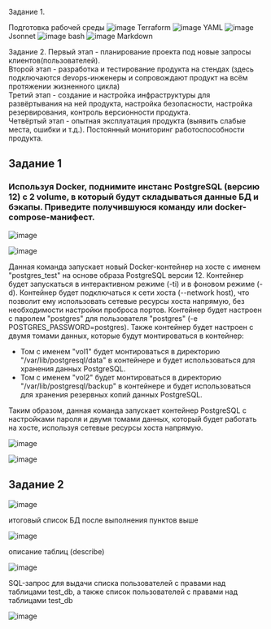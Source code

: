 Задание 1.  

Подготовка рабочей среды
![image](https://user-images.githubusercontent.com/126553776/221793182-997b79c5-685a-4a69-bfb6-2cf0204f4850.png)
Terraform
![image](https://user-images.githubusercontent.com/126553776/221794229-7df49854-fb01-4749-8a8a-57b271c20054.png)
YAML
![image](https://user-images.githubusercontent.com/126553776/221794963-a10ac4f9-9fed-4c1a-bcd9-f7202f51ffdd.png)
Jsonnet
![image](https://user-images.githubusercontent.com/126553776/221796019-553468da-0cee-4a26-b112-2393f86e6fc9.png)
bash
![image](https://user-images.githubusercontent.com/126553776/221797588-988c4212-f086-442f-8143-4d5c32ae7537.png)
Markdown

Задание 2.
Первый этап - планирование проекта под новые запросы клиентов(пользователей).  
Второй этап - разработка и тестирование продукта на стендах (здесь подключаются devops-инженеры и сопровождают продукт на всём протяжении жизненного цикла)  
Третий этап - создание и настройка инфраструктуры для развёртывания на ней продукта, настройка безопасности, настройка резервирования, контроль версионности продукта.  
Четвёртый этап - опытная эксплуатация продукта (выявить слабые места, ошибки и т.д.). Постоянный мониторинг работоспособности продукта.







## Задание 1
### Используя Docker, поднимите инстанс PostgreSQL (версию 12) c 2 volume, в который будут складываться данные БД и бэкапы. Приведите получившуюся команду или docker-compose-манифест.

![image](https://github.com/dikalov/devops-28/assets/126553776/b8dfcae1-9a88-4c8c-9a5c-baba932da3a4)

![image](https://github.com/dikalov/devops-28/assets/126553776/91508738-cc10-4b5b-9333-933db3970ced)

Данная команда запускает новый Docker-контейнер на хосте с именем "postgres_test" на основе образа PostgreSQL версии 12. Контейнер будет запускаться в интерактивном режиме (-ti) и в фоновом режиме (-d). Контейнер будет подключаться к сети хоста (--network host), что позволит ему использовать сетевые ресурсы хоста напрямую, без необходимости настройки проброса портов. Контейнер будет настроен с паролем "postgres" для пользователя "postgres" (-e POSTGRES_PASSWORD=postgres). Также контейнер будет настроен с двумя томами данных, которые будут монтироваться в контейнер: 

- Том с именем "vol1" будет монтироваться в директорию "/var/lib/postgresql/data" в контейнере и будет использоваться для хранения данных PostgreSQL. 
- Том с именем "vol2" будет монтироваться в директорию "/var/lib/postgresql/backup" в контейнере и будет использоваться для хранения резервных копий данных PostgreSQL.

Таким образом, данная команда запускает контейнер PostgreSQL с настройками пароля и двумя томами данных, который будет работать на хосте, используя сетевые ресурсы хоста напрямую.

![image](https://github.com/dikalov/devops-28/assets/126553776/b4b4a1ad-6033-4ed5-88b6-3be307912d25)


![image](https://github.com/dikalov/devops-28/assets/126553776/5356bfee-c97a-4c77-9963-ef4603694f48)


## Задание 2

![image](https://github.com/dikalov/devops-28/assets/126553776/13f02c51-544b-4cf1-b5e6-044431c12fbe)

итоговый список БД после выполнения пунктов выше

![image](https://github.com/dikalov/devops-28/assets/126553776/48d3b9a8-9c8e-423c-b781-14ddd250ee9c)

описание таблиц (describe)

![image](https://github.com/dikalov/devops-28/assets/126553776/a7bcfd9c-3878-4864-9e12-71ec9007f015)

SQL-запрос для выдачи списка пользователей с правами над таблицами test_db, а также список пользователей с правами над таблицами test_db

![image](https://github.com/dikalov/devops-28/assets/126553776/7ce5544a-a721-4c9a-b5e8-829e3f7ef6b7)




